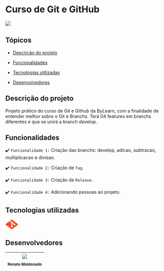 # Curso de Git e GitHub

<p>
   <img src="http://img.shields.io/static/v1?label=STATUS&message=EM%20DESENVOLVIMENTO&color=RED&style=for-the-badge"/>
</p>

## Tópicos 

- [Descrição do projeto](#descrição-do-projeto)

- [Funcionalidades](#funcionalidades)

- [Tecnologias utilizadas](#tecnologias-utilizadas)

- [Desenvolvedores](#desenvolvedores)

## Descrição do projeto 

Projeto prático do curso de Git e Github da ByLearn, com a finalidade de entender melhor sobre o Git e Branchs. Terá 04 features em branchs diferentes e que se unirá a branch develop.

## Funcionalidades

:heavy_check_mark: `Funcionalidade 1:` Criação das branchs: develop, adicao, subtracao, multiplicacao e divisao.

:heavy_check_mark: `Funcionalidade 2:` Criação de `Tag`.

:heavy_check_mark: `Funcionalidade 3:` Criação de `Release`.

:heavy_check_mark: `Funcionalidade 4:` Adicionando pessoas ao projeto.

## Tecnologias utilizadas
<p>
<img align="center" alt="Renato-python" height="30" width="40" src="https://raw.githubusercontent.com/devicons/devicon/master/icons/git/git-original.svg">
</p>

## Desenvolvedores
| [<img src="https://avatars.githubusercontent.com/u/49447595?v=4" width=115><br><sub>Renato Maldonado</sub>](https://github.com/renthus)
| :---: |